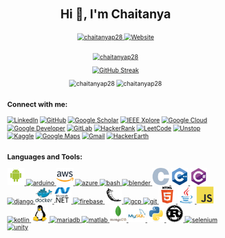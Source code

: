 <p align="center" style="font-size: 28px; font-weight: bold;">Hi 👋, I'm Chaitanya</p>


<p align="center"><a href="https://github.com/ChaitanyaP28" target="_blank" rel="noopener noreferrer"><img src="https://komarev.com/ghpvc/?username=chaitanyap28&label=Profile%20views&color=0e75b6&style=flat" alt="chaitanyap28" />
  <a href="https://chaitanyap28.github.io/" target="_blank" rel="noopener noreferrer">
    <img src="https://img.shields.io/badge/Website-chaitanyap28.github.io-0e75b6?style=flat&logo=google-chrome&logoColor=white" alt="Website" />
  </a>
</p><h2></h2>



<p align="center"> <a href="https://github.com/ryo-ma/github-profile-trophy"><img src="https://github-profile-trophy.vercel.app/?username=chaitanyap28" alt="chaitanyap28" /></a> </p>

<p align="center"><a href="https://git.io/streak-stats"><img src="https://github-readme-streak-stats.herokuapp.com?user=chaitanyaP28&date_format=j%20M%5B%20Y%5D" alt="GitHub Streak" /></a></p>

<p align="center" style="text-align:center;"><img src="https://github-readme-stats.vercel.app/api/top-langs?username=chaitanyap28&show_icons=true&locale=en&layout=compact" alt="chaitanyap28" width="300"/>
  <img 
    src="https://github-readme-stats.vercel.app/api?username=chaitanyap28&rank_icon=github" 
    alt="chaitanyap28" 
    width="380" />
</p><h2></h2>


<h3 align="left">Connect with me:</h3>

<p>
  <a href="https://www.linkedin.com/in/chaitanya-patange-b1b769220" target="_blank" rel="noopener noreferrer">
    <img src="https://raw.githubusercontent.com/rahuldkjain/github-profile-readme-generator/master/src/images/icons/Social/linked-in-alt.svg" alt="LinkedIn" style="height:35px; vertical-align:middle;"></a>
  <a href="https://github.com/ChaitanyaP28" target="_blank" rel="noopener noreferrer">
    <img src="https://raw.githubusercontent.com/rahuldkjain/github-profile-readme-generator/master/src/images/icons/Social/github.svg" alt="GitHub" style="height:35px; vertical-align:middle;"></a>
  <a href="https://scholar.google.com/citations?user=9bU9hJIAAAAJ&hl=en" target="_blank" rel="noopener noreferrer">
    <img src="https://upload.wikimedia.org/wikipedia/commons/thumb/c/c7/Google_Scholar_logo.svg/32px-Google_Scholar_logo.svg.png" alt="Google Scholar" style="height:35px; vertical-align:middle;"></a>
  <a href="https://ieeexplore.ieee.org/author/37089842472" target="_blank" rel="noopener noreferrer">
    <img src="https://advertise.ieee.org/wp-content/uploads/2024/04/IEEE-xplore-logo.png" alt="IEEE Xplore" style="height:35px; vertical-align:middle;"></a>
  <a href="https://www.cloudskillsboost.google/public_profiles/6edf629c-a1fb-4a29-ac93-afc8d25fce42" target="_blank" rel="noopener noreferrer">
    <img src="https://static-00.iconduck.com/assets.00/google-cloud-icon-1024x823-wiwlyizc.png" alt="Google Cloud" style="height:35px; vertical-align:middle;"></a>
  <a href="https://developers.google.com/profile/u/111207403663082528846" target="_blank" rel="noopener noreferrer">
    <img src="https://www.gdscfau.com/static/media/logo.ade0843b66593af62121.png" alt="Google Developer" style="height:35px; vertical-align:middle;"></a>
  <a href="https://gitlab.com/ChaitanyaP28" target="_blank" rel="noopener noreferrer">
    <img src="https://static-00.iconduck.com/assets.00/gitlab-icon-1024x942-f30d1qro.png" alt="GitLab" style="height:35px; vertical-align:middle;"></a>
  <a href="https://www.hackerrank.com/profile/chaitanyapatange" target="_blank" rel="noopener noreferrer">
    <img src="https://upload.wikimedia.org/wikipedia/commons/thumb/4/40/HackerRank_Icon-1000px.png/32px-HackerRank_Icon-1000px.png" alt="HackerRank" style="height:35px; vertical-align:middle;"></a>
  <a href="https://leetcode.com/u/chaitanyapatange/" target="_blank" rel="noopener noreferrer">
    <img src="https://raw.githubusercontent.com/rahuldkjain/github-profile-readme-generator/master/src/images/icons/Social/leet-code.svg" alt="LeetCode" style="height:35px; vertical-align:middle;"></a>
  <a href="https://unstop.com/u/pcha1314" target="_blank" rel="noopener noreferrer">
    <img src="https://d8it4huxumps7.cloudfront.net/uploads/images/unstop/branding-guidelines/icon/unstop-icon-800x800.png" alt="Unstop" style="height:35px; vertical-align:middle;"></a>
  <a href="https://www.kaggle.com/chaitp28" target="_blank" rel="noopener noreferrer">
    <img src="https://cdn4.iconfinder.com/data/icons/logos-and-brands/512/189_Kaggle_logo_logos-512.png" alt="Kaggle" style="height:35px; vertical-align:middle;"></a>
  <a href="https://maps.app.goo.gl/ZwiLngAeN7CcKFvCA" target="_blank" rel="noopener noreferrer">
    <img src="https://upload.wikimedia.org/wikipedia/commons/thumb/a/aa/Google_Maps_icon_%282020%29.svg/32px-Google_Maps_icon_%282020%29.svg.png" alt="Google Maps" style="height:35px; vertical-align:middle;"></a>
  <a href="" target="_blank" rel="noopener noreferrer">
    <img src="https://upload.wikimedia.org/wikipedia/commons/thumb/7/7e/Gmail_icon_%282020%29.svg/32px-Gmail_icon_%282020%29.svg.png" alt="Gmail" style="height:35px; vertical-align:middle;"></a>
  <a href="https://www.hackerearth.com/@chaitanyapatange/" target="_blank" rel="noopener noreferrer">
    <img src="https://upload.wikimedia.org/wikipedia/commons/thumb/e/e8/HackerEarth_logo.png/32px-HackerEarth_logo.png" alt="HackerEarth" style="height:35px; vertical-align:middle;"></a>
</p><h2></h2>


<h3 align="left">Languages and Tools:</h3>
<p align="left"> <a href="https://developer.android.com" target="_blank" rel="noreferrer"> <img src="https://raw.githubusercontent.com/devicons/devicon/master/icons/android/android-original-wordmark.svg" alt="android" width="40" height="40"/> </a> <a href="https://www.arduino.cc/" target="_blank" rel="noreferrer"> <img src="https://cdn.worldvectorlogo.com/logos/arduino-1.svg" alt="arduino" width="40" height="40"/> </a> <a href="https://aws.amazon.com" target="_blank" rel="noreferrer"> <img src="https://raw.githubusercontent.com/devicons/devicon/master/icons/amazonwebservices/amazonwebservices-original-wordmark.svg" alt="aws" width="40" height="40"/> </a> <a href="https://azure.microsoft.com/en-in/" target="_blank" rel="noreferrer"> <img src="https://www.vectorlogo.zone/logos/microsoft_azure/microsoft_azure-icon.svg" alt="azure" width="40" height="40"/> </a> <a href="https://www.gnu.org/software/bash/" target="_blank" rel="noreferrer"> <img src="https://www.vectorlogo.zone/logos/gnu_bash/gnu_bash-icon.svg" alt="bash" width="40" height="40"/> </a> <a href="https://www.blender.org/" target="_blank" rel="noreferrer"> <img src="https://download.blender.org/branding/community/blender_community_badge_white.svg" alt="blender" width="40" height="40"/> </a> <a href="https://www.cprogramming.com/" target="_blank" rel="noreferrer"> <img src="https://raw.githubusercontent.com/devicons/devicon/master/icons/c/c-original.svg" alt="c" width="40" height="40"/> </a> <a href="https://www.w3schools.com/cpp/" target="_blank" rel="noreferrer"> <img src="https://raw.githubusercontent.com/devicons/devicon/master/icons/cplusplus/cplusplus-original.svg" alt="cplusplus" width="40" height="40"/> </a> <a href="https://www.w3schools.com/cs/" target="_blank" rel="noreferrer"> <img src="https://raw.githubusercontent.com/devicons/devicon/master/icons/csharp/csharp-original.svg" alt="csharp" width="40" height="40"/> </a> <a href="https://www.djangoproject.com/" target="_blank" rel="noreferrer"> <img src="https://cdn.worldvectorlogo.com/logos/django.svg" alt="django" width="40" height="40"/> </a> <a href="https://www.docker.com/" target="_blank" rel="noreferrer"> <img src="https://raw.githubusercontent.com/devicons/devicon/master/icons/docker/docker-original-wordmark.svg" alt="docker" width="40" height="40"/> </a> <a href="https://dotnet.microsoft.com/" target="_blank" rel="noreferrer"> <img src="https://raw.githubusercontent.com/devicons/devicon/master/icons/dot-net/dot-net-original-wordmark.svg" alt="dotnet" width="40" height="40"/> </a> <a href="https://firebase.google.com/" target="_blank" rel="noreferrer"> <img src="https://www.vectorlogo.zone/logos/firebase/firebase-icon.svg" alt="firebase" width="40" height="40"/> </a> <a href="https://flask.palletsprojects.com/" target="_blank" rel="noreferrer"> <img src="https://raw.githubusercontent.com/devicons/devicon/master/icons/flask/flask-original.svg" alt="flask" width="40" height="40"/> </a> <a href="https://cloud.google.com" target="_blank" rel="noreferrer"> <img src="https://www.vectorlogo.zone/logos/google_cloud/google_cloud-icon.svg" alt="gcp" width="40" height="40"/> </a> <a href="https://git-scm.com/" target="_blank" rel="noreferrer"> <img src="https://www.vectorlogo.zone/logos/git-scm/git-scm-icon.svg" alt="git" width="40" height="40"/> </a> <a href="https://www.w3.org/html/" target="_blank" rel="noreferrer"> <img src="https://raw.githubusercontent.com/devicons/devicon/master/icons/html5/html5-original-wordmark.svg" alt="html5" width="40" height="40"/> </a> <a href="https://www.java.com" target="_blank" rel="noreferrer"> <img src="https://raw.githubusercontent.com/devicons/devicon/master/icons/java/java-original.svg" alt="java" width="40" height="40"/> </a> <a href="https://developer.mozilla.org/en-US/docs/Web/JavaScript" target="_blank" rel="noreferrer"> <img src="https://raw.githubusercontent.com/devicons/devicon/master/icons/javascript/javascript-original.svg" alt="javascript" width="40" height="40"/> </a> <a href="https://kotlinlang.org" target="_blank" rel="noreferrer"> <img src="https://www.vectorlogo.zone/logos/kotlinlang/kotlinlang-icon.svg" alt="kotlin" width="40" height="40"/> </a> <a href="https://www.linux.org/" target="_blank" rel="noreferrer"> <img src="https://raw.githubusercontent.com/devicons/devicon/master/icons/linux/linux-original.svg" alt="linux" width="40" height="40"/> </a> <a href="https://mariadb.org/" target="_blank" rel="noreferrer"> <img src="https://www.vectorlogo.zone/logos/mariadb/mariadb-icon.svg" alt="mariadb" width="40" height="40"/> </a> <a href="https://www.mathworks.com/" target="_blank" rel="noreferrer"> <img src="https://upload.wikimedia.org/wikipedia/commons/2/21/Matlab_Logo.png" alt="matlab" width="40" height="40"/> </a> <a href="https://www.mongodb.com/" target="_blank" rel="noreferrer"> <img src="https://raw.githubusercontent.com/devicons/devicon/master/icons/mongodb/mongodb-original-wordmark.svg" alt="mongodb" width="40" height="40"/> </a> <a href="https://www.mysql.com/" target="_blank" rel="noreferrer"> <img src="https://raw.githubusercontent.com/devicons/devicon/master/icons/mysql/mysql-original-wordmark.svg" alt="mysql" width="40" height="40"/> </a> <a href="https://www.python.org" target="_blank" rel="noreferrer"> <img src="https://raw.githubusercontent.com/devicons/devicon/master/icons/python/python-original.svg" alt="python" width="40" height="40"/> </a> <a href="https://www.rust-lang.org" target="_blank" rel="noreferrer"> <img src="https://raw.githubusercontent.com/devicons/devicon/master/icons/rust/rust-original.svg" alt="rust" width="40" height="40"/> </a> <a href="https://www.selenium.dev" target="_blank" rel="noreferrer"> <img src="https://raw.githubusercontent.com/detain/svg-logos/780f25886640cef088af994181646db2f6b1a3f8/svg/selenium-logo.svg" alt="selenium" width="40" height="40"/> </a> <a href="https://unity.com/" target="_blank" rel="noreferrer"> <img src="https://www.vectorlogo.zone/logos/unity3d/unity3d-icon.svg" alt="unity" width="40" height="40"/> </a> </p>





